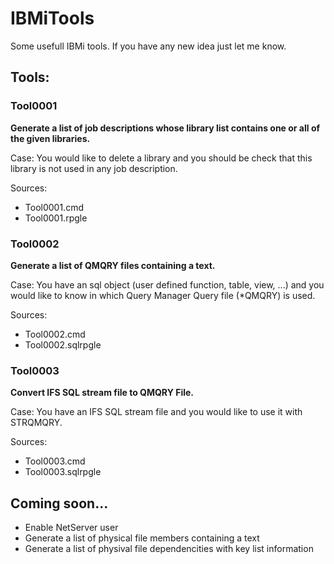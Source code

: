 # IBMiTools

Some usefull IBMi tools.
If you have any new idea just let me know.

## Tools:

### Tool0001

**Generate a list of job descriptions whose library list contains one or all of the given libraries.**

Case: You would like to delete a library and you should be check that this library is not used in any job description.

Sources:
- Tool0001.cmd
- Tool0001.rpgle

### Tool0002

**Generate a list of QMQRY files containing a text.**

Case: You have an sql object (user defined function, table, view, ...) and you would like to know in which Query Manager Query file (*QMQRY) is used. 

Sources:
- Tool0002.cmd
- Tool0002.sqlrpgle

### Tool0003

**Convert IFS SQL stream file to QMQRY File.**

Case: You have an IFS SQL stream file and you would like to use it with STRQMQRY.

Sources:
- Tool0003.cmd
- Tool0003.sqlrpgle

## Coming soon...

- Enable NetServer user
- Generate a list of physical file members containing a text
- Generate a list of physival file dependencities with key list information
